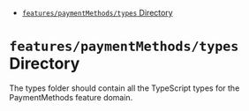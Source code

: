 <!-- START doctoc generated TOC please keep comment here to allow auto update -->
<!-- DON'T EDIT THIS SECTION, INSTEAD RE-RUN doctoc TO UPDATE -->

- [`features/paymentMethods/types` Directory](#featurespaymentmethodstypes-directory)

<!-- END doctoc generated TOC please keep comment here to allow auto update -->

# `features/paymentMethods/types` Directory

The types folder should contain all the TypeScript types for the PaymentMethods feature domain.

